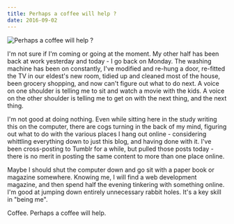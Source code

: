 ```yaml
---
title: Perhaps a coffee will help ?
date: 2016-09-02
---
```


![Perhaps a coffee will help ?](https://source.unsplash.com/cckf4TsHAuw/1600x900)

I'm not sure if I'm coming or going at the moment. My other half has been back at work yesterday and today - I go back on Monday. The washing machine has been on constantly, I've modified and re-hung a door, re-fitted the TV in our eldest's new room, tidied up and cleaned most of the house, been grocery shopping, and now can't figure out what to do next. A voice on one shoulder is telling me to sit and watch a movie with the kids. A voice on the other shoulder is telling me to get on with the next thing, and the next thing.

I'm not good at doing nothing. Even while sitting here in the study writing this on the computer, there are cogs turning in the back of my mind, figuring out what to do with the various places I hang out online - considering whittling everything down to just this blog, and having done with it. I've been cross-posting to Tumblr for a while, but pulled those posts today - there is no merit in posting the same content to more than one place online.

Maybe I should shut the computer down and go sit with a paper book or magazine somewhere. Knowing me, I will find a web development magazine, and then spend half the evening tinkering with something online. I'm good at jumping down entirely unnecessary rabbit holes. It's a key skill in "being me".

Coffee. Perhaps a coffee will help.